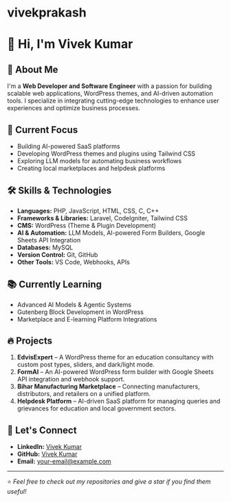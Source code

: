 # vivekprakash
# 👋 Hi, I'm Vivek Kumar  

## 🚀 About Me  
I'm a **Web Developer and Software Engineer** with a passion for building scalable web applications, WordPress themes, and AI-driven automation tools. I specialize in integrating cutting-edge technologies to enhance user experiences and optimize business processes.  

## 🎯 Current Focus  
- Building AI-powered SaaS platforms  
- Developing WordPress themes and plugins using Tailwind CSS  
- Exploring LLM models for automating business workflows  
- Creating local marketplaces and helpdesk platforms  

## 🛠️ Skills & Technologies  
- **Languages:** PHP, JavaScript, HTML, CSS, C, C++  
- **Frameworks & Libraries:** Laravel, CodeIgniter, Tailwind CSS  
- **CMS:** WordPress (Theme & Plugin Development)  
- **AI & Automation:** LLM Models, AI-powered Form Builders, Google Sheets API Integration  
- **Databases:** MySQL  
- **Version Control:** Git, GitHub  
- **Other Tools:** VS Code, Webhooks, APIs  

## 📚 Currently Learning  
- Advanced AI Models & Agentic Systems  
- Gutenberg Block Development in WordPress  
- Marketplace and E-learning Platform Integrations  

## 🔥 Projects  
1. **EdvisExpert** – A WordPress theme for an education consultancy with custom post types, sliders, and dark/light mode.  
2. **FormAI** – An AI-powered WordPress form builder with Google Sheets API integration and webhook support.  
3. **Bihar Manufacturing Marketplace** – Connecting manufacturers, distributors, and retailers on a unified platform.  
4. **Helpdesk Platform** – AI-driven SaaS platform for managing queries and grievances for education and local government sectors.  

## 🤝 Let's Connect  
- **LinkedIn:** [Vivek Kumar](https://www.linkedin.com/in/your-profile/)  
- **GitHub:** [Vivek Kumar](https://github.com/your-username)  
- **Email:** your-email@example.com  

---

⭐️ *Feel free to check out my repositories and give a star if you find them useful!*
